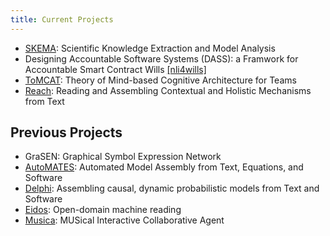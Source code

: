 ```yaml
---
title: Current Projects
---
```


- [SKEMA](https://github.com/ml4ai/skema): Scientific Knowledge Extraction and Model Analysis
- Designing Accountable Software Systems (DASS): a Framwork for Accountable Smart Contract Wills [[nli4wills]](https://ml4ai.github.io/nli4wills-corpus/)
- [ToMCAT](https://ml4ai.github.io/tomcat): Theory of Mind-based Cognitive Architecture for Teams
- [Reach](https://github.com/clulab/reach): Reading and Assembling Contextual and Holistic Mechanisms from Text

## Previous Projects

- GraSEN: Graphical Symbol Expression Network
- [AutoMATES](https://ml4ai.github.io/automates/): Automated Model Assembly from Text, Equations, and Software
- [Delphi](https://ml4ai.github.io/delphi/): Assembling causal, dynamic probabilistic models from Text and Software
- [Eidos](https://github.com/clulab/eidos): Open-domain machine reading
- [Musica](http://musica.ml4ai.org/): MUSical Interactive Collaborative Agent
